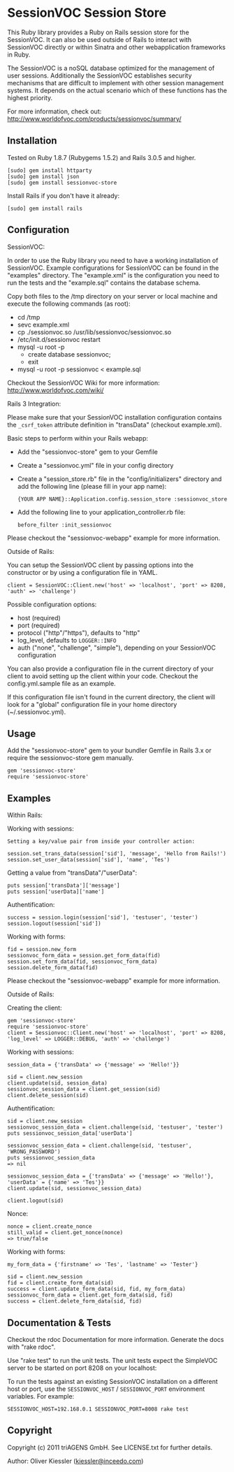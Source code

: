 SessionVOC Session Store
========================

This Ruby library provides a Ruby on Rails session store for the SessionVOC. It can also be used outside of Rails to interact with SessionVOC directly or within Sinatra and other webapplication frameworks in Ruby. 

The SessionVOC is a noSQL database optimized for the management of user sessions. Additionally the SessionVOC establishes security mechanisms that are difficult to implement with other session management systems. It depends on the actual scenario which of these functions has the highest priority.

For more information, check out:
http://www.worldofvoc.com/products/sessionvoc/summary/


Installation
------------

Tested on Ruby 1.8.7 (Rubygems 1.5.2) and Rails 3.0.5 and higher.
	
	[sudo] gem install httparty
	[sudo] gem install json
    [sudo] gem install sessionvoc-store

Install Rails if you don't have it already:

	[sudo] gem install rails


Configuration
-------------

SessionVOC:

In order to use the Ruby library you need to have a working installation of SessionVOC. Example configurations for SessionVOC can be found in the "examples" directory. The "example.xml" is the configuration you need to run the tests and the "example.sql" contains the database schema.

Copy both files to the /tmp directory on your server or local machine and execute the following commands (as root):

 * cd /tmp
 * sevc example.xml
 * cp ./sessionvoc.so /usr/lib/sessionvoc/sessionvoc.so
 * /etc/init.d/sessionvoc restart
 * mysql -u root -p
   * create database sessionvoc;
   * exit
 * mysql -u root -p sessionvoc < example.sql

Checkout the SessionVOC Wiki for more information: http://www.worldofvoc.com/wiki/


Rails 3 Integration:

Please make sure that your SessionVOC installation configuration contains the `_csrf_token` attribute definition in "transData" (checkout example.xml).

Basic steps to perform within your Rails webapp:

 * Add the "sessionvoc-store" gem to your Gemfile
 * Create a "sessionvoc.yml" file in your config directory
 * Create a "session_store.rb" file in the "config/initializers" directory and add the following line (please fill in your app name):

	`{YOUR APP NAME}::Application.config.session_store :sessionvoc_store`
	
 * Add the following line to your application_controller.rb file:

	`before_filter :init_sessionvoc`

Please checkout the "sessionvoc-webapp" example for more information.


Outside of Rails:

You can setup the SessionVOC client by passing options into the constructor or by using a configuration file in YAML.

    client = SessionVOC::Client.new('host' => 'localhost', 'port' => 8208, 'auth' => 'challenge')

Possible configuration options:

* host (required)
* port (required)
* protocol ("http"/"https"), defaults to "http"
* log_level, defaults to `LOGGER::INFO`
* auth ("none", "challenge", "simple"), depending on your SessionVOC configuration

You can also provide a configuration file in the current directory of your client to avoid setting up the client within your code. Checkout the config.yml.sample file as an example.

If this configuration file isn't found in the current directory, the client will look for a "global" configuration file in your home directory (~/.sessionvoc.yml).


Usage
-----

Add the "sessionvoc-store" gem to your bundler Gemfile in Rails 3.x or require the sessionvoc-store gem manually.

    gem 'sessionvoc-store'
    require 'sessionvoc-store'


Examples
--------

Within Rails:

Working with sessions:

	Setting a key/value pair from inside your controller action:
	
	session.set_trans_data(session['sid'], 'message', 'Hello from Rails!')
	session.set_user_data(session['sid'], 'name', 'Tes')

Getting a value from "transData"/"userData":

	puts session['transData']['message']
	puts session['userData]['name']

Authentification:

	success = session.login(session['sid'], 'testuser', 'tester')
	session.logout(session['sid'])

Working with forms:

	fid = session.new_form
	sessionvoc_form_data = session.get_form_data(fid)
	session.set_form_data(fid, sessionvoc_form_data)
	session.delete_form_data(fid)


Please checkout the "sessionvoc-webapp" example for more information.


Outside of Rails:

Creating the client:

    gem 'sessionvoc-store'
    require 'sessionvoc-store'
    client = Sessionvoc::Client.new('host' => 'localhost', 'port' => 8208, 'log_level' => LOGGER::DEBUG, 'auth' => 'challenge')

Working with sessions:

	session_data = {'transData' => {'message' => 'Hello!'}}
	
	sid = client.new_session
	client.update(sid, session_data)
	sessionvoc_session_data = client.get_session(sid)
	client.delete_session(sid)

Authentification:

	sid = client.new_session
	sessionvoc_session_data = client.challenge(sid, 'testuser', 'tester')
	puts sessionvoc_session_data['userData']
	
	sessionvoc_session_data = client.challenge(sid, 'testuser', 'WRONG_PASSWORD')
	puts sessionvoc_session_data
	=> nil

	sessionvoc_session_data = {'transData' => {'message' => 'Hello!'}, 'userData' = {'name' => 'Tes'}}
	client.update(sid, sessionvoc_session_data)
	
	client.logout(sid)

Nonce:

	nonce = client.create_nonce
	still_valid = client.get_nonce(nonce)
	=> true/false

Working with forms:

	my_form_data = {'firstname' => 'Tes', 'lastname' => 'Tester'}

	sid = client.new_session
	fid = client.create_form_data(sid)
	success = client.update_form_data(sid, fid, my_form_data)
	sessionvoc_form_data = client.get_form_data(sid, fid)
	success = client.delete_form_data(sid, fid)


Documentation & Tests
---------------------

Checkout the rdoc Documentation for more information. Generate the docs with "rake rdoc".

Use "rake test" to run the unit tests. The unit tests expect the SimpleVOC server to be started on port 8208 on your localhost:

To run the tests against an existing SessionVOC installation on a different host or port, use the `SESSIONVOC_HOST` / `SESSIONVOC_PORT` environment variables. For example:

	SESSIONVOC_HOST=192.168.0.1 SESSIONVOC_PORT=8008 rake test


Copyright
---------

Copyright (c) 2011 triAGENS GmbH. See LICENSE.txt for further details.

Author: Oliver Kiessler (kiessler@inceedo.com)
